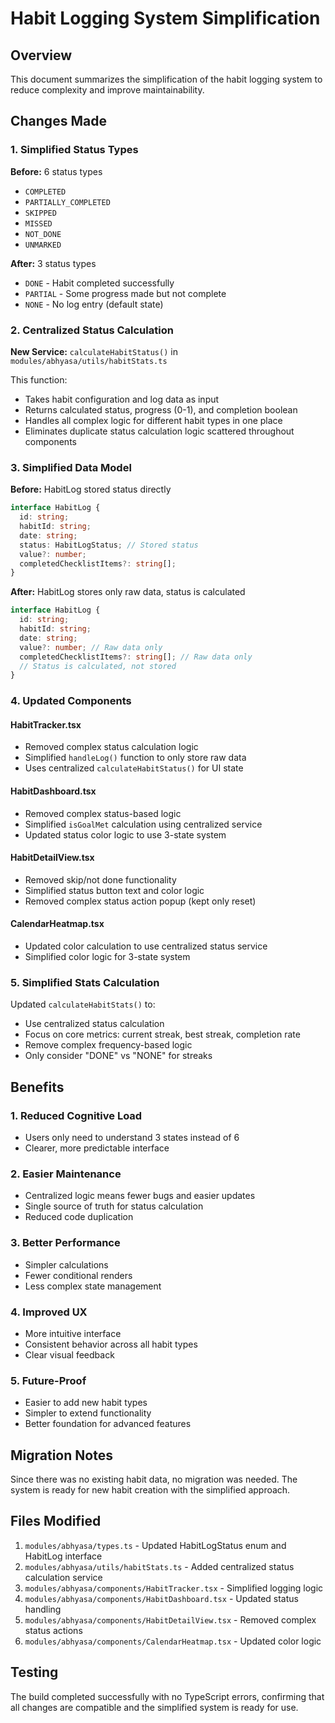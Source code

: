 # Habit Logging System Simplification

## Overview
This document summarizes the simplification of the habit logging system to reduce complexity and improve maintainability.

## Changes Made

### 1. Simplified Status Types
**Before:** 6 status types
- `COMPLETED`
- `PARTIALLY_COMPLETED` 
- `SKIPPED`
- `MISSED`
- `NOT_DONE`
- `UNMARKED`

**After:** 3 status types
- `DONE` - Habit completed successfully
- `PARTIAL` - Some progress made but not complete
- `NONE` - No log entry (default state)

### 2. Centralized Status Calculation
**New Service:** `calculateHabitStatus()` in `modules/abhyasa/utils/habitStats.ts`

This function:
- Takes habit configuration and log data as input
- Returns calculated status, progress (0-1), and completion boolean
- Handles all complex logic for different habit types in one place
- Eliminates duplicate status calculation logic scattered throughout components

### 3. Simplified Data Model
**Before:** HabitLog stored status directly
```typescript
interface HabitLog {
  id: string;
  habitId: string;
  date: string;
  status: HabitLogStatus; // Stored status
  value?: number;
  completedChecklistItems?: string[];
}
```

**After:** HabitLog stores only raw data, status is calculated
```typescript
interface HabitLog {
  id: string;
  habitId: string;
  date: string;
  value?: number; // Raw data only
  completedChecklistItems?: string[]; // Raw data only
  // Status is calculated, not stored
}
```

### 4. Updated Components

#### HabitTracker.tsx
- Removed complex status calculation logic
- Simplified `handleLog()` function to only store raw data
- Uses centralized `calculateHabitStatus()` for UI state

#### HabitDashboard.tsx
- Removed complex status-based logic
- Simplified `isGoalMet` calculation using centralized service
- Updated status color logic to use 3-state system

#### HabitDetailView.tsx
- Removed skip/not done functionality
- Simplified status button text and color logic
- Removed complex status action popup (kept only reset)

#### CalendarHeatmap.tsx
- Updated color calculation to use centralized status service
- Simplified color logic for 3-state system

### 5. Simplified Stats Calculation
Updated `calculateHabitStats()` to:
- Use centralized status calculation
- Focus on core metrics: current streak, best streak, completion rate
- Remove complex frequency-based logic
- Only consider "DONE" vs "NONE" for streaks

## Benefits

### 1. Reduced Cognitive Load
- Users only need to understand 3 states instead of 6
- Clearer, more predictable interface

### 2. Easier Maintenance
- Centralized logic means fewer bugs and easier updates
- Single source of truth for status calculation
- Reduced code duplication

### 3. Better Performance
- Simpler calculations
- Fewer conditional renders
- Less complex state management

### 4. Improved UX
- More intuitive interface
- Consistent behavior across all habit types
- Clear visual feedback

### 5. Future-Proof
- Easier to add new habit types
- Simpler to extend functionality
- Better foundation for advanced features

## Migration Notes

Since there was no existing habit data, no migration was needed. The system is ready for new habit creation with the simplified approach.

## Files Modified

1. `modules/abhyasa/types.ts` - Updated HabitLogStatus enum and HabitLog interface
2. `modules/abhyasa/utils/habitStats.ts` - Added centralized status calculation service
3. `modules/abhyasa/components/HabitTracker.tsx` - Simplified logging logic
4. `modules/abhyasa/components/HabitDashboard.tsx` - Updated status handling
5. `modules/abhyasa/components/HabitDetailView.tsx` - Removed complex status actions
6. `modules/abhyasa/components/CalendarHeatmap.tsx` - Updated color logic

## Testing

The build completed successfully with no TypeScript errors, confirming that all changes are compatible and the simplified system is ready for use. 